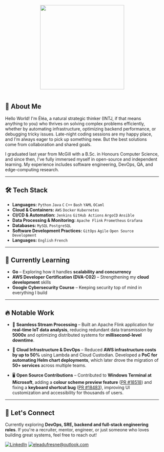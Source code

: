 <div id="header" align="center">
  <img src="https://media.giphy.com/media/v1.Y2lkPTc5MGI3NjExZWtmNzBoM3N3MzZ3YmJxYWlsOXkyaHdvdXNjZHdrZThjeDluYzZkciZlcD12MV9pbnRlcm5hbF9naWZfYnlfaWQmY3Q9cw/3kPDmoWdBpQPNhCnUG/giphy.gif" width="275"/>
</div>
<p align="center"><img src="https://komarev.com/ghpvc/?username=eleadufresne&style=flat-square&color=blue" alt=""></p>

## 👋 About Me  

Hello World! I'm Éléa, a natural strategic thinker (INTJ, if that means anything to you) who thrives on solving complex problems efficiently, whether by automating infrastructure, optimizing backend performance, or debugging tricky issues. Late-night coding sessions are my happy place, and I'm always eager to pick up something new. But the best solutions come from collaboration and shared goals.

I graduated last year from McGill with a B.Sc. in Honours Computer Science, and since then, I've fully immersed myself in open-source and independent learning. My experience includes software engineering, DevOps, QA, and edge-computing research. 

---

## 🛠 Tech Stack

- **Languages:** `Python` `Java` `C` `C++` `Bash` `YAML` `OCaml`  
- **Cloud & Containers:** `AWS` `Docker` `Kubernetes`  
- **CI/CD & Automation:** `Jenkins` `GitHub Actions` `ArgoCD` `Ansible`  
- **Data Processing & Monitoring:** `Apache Flink` `Prometheus` `Grafana`  
- **Databases:** `MySQL` `PostgreSQL`  
- **Software Development Practices:** `GitOps` `Agile` `Open Source Development`  
- **Languages:** `English` `French`  

---

## 🌱 Currently Learning  

- **Go** – Exploring how it handles **scalability and concurrency**  
- **AWS Developer Certification (DVA-C02)** – Strengthening my **cloud development** skills  
- **Google Cybersecurity Course** – Keeping security top of mind in everything I build  

---

## 🔥 Notable Work  

- 📡 **Seamless Stream Processing** – Built an Apache Flink application for **real-time IoT data analysis**, reducing redundant data transmission by **5000x** and optimizing distributed systems for **millisecond-level downtime**.

- 💾 **Cloud Infrastructure & DevOps** – Reduced **AWS infrastructure costs by up to 50%** using Lambda and Cloud Custodian. Developed a **PoC for automating Helm chart deployments**, which later drove the migration of **50+ services** across multiple teams.

- 🖥️ **Open Source Contributions** – Contributed to **Windows Terminal at Microsoft**, adding a **colour scheme preview feature** ([PR #18518](https://github.com/microsoft/terminal/pull/18518)) and fixing a **keyboard shortcut bug** ([PR #18483](https://github.com/microsoft/terminal/pull/18483)), improving UI customization and accessibility for thousands of users.  

---

## 🤝 Let's Connect  

Currently exploring **DevOps, SRE, backend and full-stack engineering roles**. If you're a recruiter, mentor, engineer, or just someone who loves building great systems, feel free to reach out!


<a href="https://www.linkedin.com/in/eleadufresne/">![LinkedIn](https://img.shields.io/badge/LinkedIn-0077B5?style=for-the-badge&logo=linkedin&logoColor=white)</a>
<a href="mailto:eleadufresne@outlook.com">![eleadufresne@outlook.com](https://img.shields.io/badge/email-D14836?style=for-the-badge&logo=maildotru&logoColor=white)</a>  
